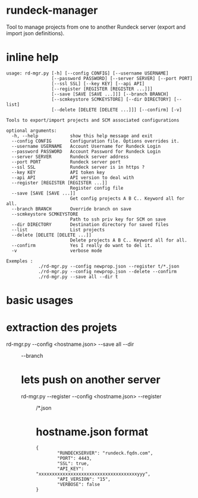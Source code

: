 # rundeck-manager
Tool to manage projects from one to another Rundeck server (export and import json definitions).

# inline help
```
usage: rd-mgr.py [-h] [--config CONFIG] [--username USERNAME]
                 [--password PASSWORD] [--server SERVER] [--port PORT]
                 [--ssl SSL] [--key KEY] [--api API]
                 [--register [REGISTER [REGISTER ...]]]
                 [--save [SAVE [SAVE ...]]] [--branch BRANCH]
                 [--scmkeystore SCMKEYSTORE] [--dir DIRECTORY] [--list]
                 [--delete [DELETE [DELETE ...]]] [--confirm] [-v]

Tools to export/import projects and SCM associated configurations

optional arguments:
  -h, --help            show this help message and exit
  --config CONFIG       Configuration file. Options overrides it.
  --username USERNAME   Account Username for Rundeck Login
  --password PASSWORD   Account Password for Rundeck Login
  --server SERVER       Rundeck server address
  --port PORT           Rundeck server port
  --ssl SSL             Rundeck server is in https ?
  --key KEY             API token key
  --api API             API version to deal with
  --register [REGISTER [REGISTER ...]]
                        Register config file
  --save [SAVE [SAVE ...]]
                        Get config projects A B C.. Keyword all for all.
  --branch BRANCH       Override branch on save
  --scmkeystore SCMKEYSTORE
                        Path to ssh priv key for SCM on save
  --dir DIRECTORY       Destination directory for saved files
  --list                List projects
  --delete [DELETE [DELETE ...]]
                        Delete projects A B C.. Keyword all for all.
  --confirm             Yes I really do want to del it.
  -v                    verbose mode

Exemples :
            ./rd-mgr.py --config newprop.json --register t/*.json
            ./rd-mgr.py --config newprop.json --delete --confirm
            ./rd-mgr.py --save all --dir t

```
# basic usages
# extraction des projets
rd-mgr.py --config <hostname.json> --save all --dir <dir> --branch <hostname>

# lets push on another server
rd-mgr.py --register --config <hostname.json> --register <dir>/*.json

# hostname.json format
```
{
        "RUNDECKSERVER": "rundeck.fqdn.com",
        "PORT": 4443,
        "SSL": true,
        "API_KEY": "xxxxxxxxxxxxxxxxxxxxxxxxxxxxxxxxxxxxxyyy",
        "API_VERSION": "15",
        "VERBOSE": false
}
```
